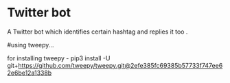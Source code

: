 # Twitter bot
A Twitter bot which identifies certain hashtag and replies it too .

#using tweepy...

for installing tweepy - pip3 install -U git+https://github.com/tweepy/tweepy.git@2efe385fc69385b57733f747ee62e6be12a1338b
